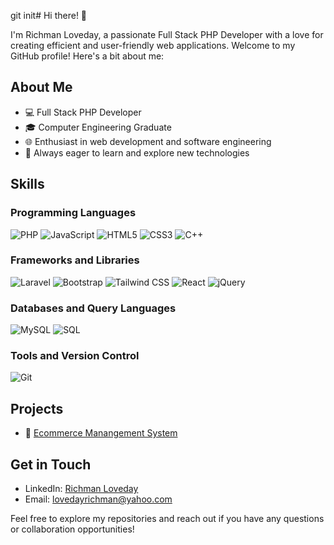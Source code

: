 git init# Hi there! 👋

I'm Richman Loveday, a passionate Full Stack PHP Developer with a love for creating efficient and user-friendly web applications. Welcome to my GitHub profile! Here's a bit about me:

## About Me

- 💻 Full Stack PHP Developer
- 🎓 Computer Engineering Graduate
- 🌐 Enthusiast in web development and software engineering
- 🚀 Always eager to learn and explore new technologies

## Skills

### Programming Languages

![PHP](https://img.shields.io/badge/PHP-777BB4?style=for-the-badge&logo=php&logoColor=white)
![JavaScript](https://img.shields.io/badge/JavaScript-F7DF1E?style=for-the-badge&logo=javascript&logoColor=black)
![HTML5](https://img.shields.io/badge/HTML5-E34F26?style=for-the-badge&logo=html5&logoColor=white)
![CSS3](https://img.shields.io/badge/CSS3-1572B6?style=for-the-badge&logo=css3&logoColor=white)
![C++](https://img.shields.io/badge/C++-00599C?style=for-the-badge&logo=c%2B%2B&logoColor=white)

### Frameworks and Libraries

![Laravel](https://img.shields.io/badge/Laravel-FF2D20?style=for-the-badge&logo=laravel&logoColor=white)
![Bootstrap](https://img.shields.io/badge/Bootstrap-563D7C?style=for-the-badge&logo=bootstrap&logoColor=white)
![Tailwind CSS](https://img.shields.io/badge/Tailwind_CSS-38B2AC?style=for-the-badge&logo=tailwind-css&logoColor=white)
![React](https://img.shields.io/badge/React-61DAFB?style=for-the-badge&logo=react&logoColor=white)
![jQuery](https://img.shields.io/badge/jQuery-0769AD?style=for-the-badge&logo=jquery&logoColor=white)

### Databases and Query Languages

![MySQL](https://img.shields.io/badge/MySQL-4479A1?style=for-the-badge&logo=mysql&logoColor=white)
![SQL](https://img.shields.io/badge/SQL-4479A1?style=for-the-badge&logo=sql&logoColor=white)

### Tools and Version Control

![Git](https://img.shields.io/badge/Git-F05032?style=for-the-badge&logo=git&logoColor=white)

## Projects

- 📂 [Ecommerce Manangement System](https://eshoppings123.000webhostapp.com)

## Get in Touch

- LinkedIn: [Richman Loveday](link-to-linkedin)
- Email: [lovedayrichman@yahoo.com](mailto:lovedayrichman@yahoo.com)

Feel free to explore my repositories and reach out if you have any questions or collaboration opportunities!

```

```
